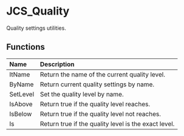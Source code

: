 # JCS_Quality

Quality settings utilities.

## Functions

| Name     | Description                                          |
|:---------|:-----------------------------------------------------|
| ItName   | Return the name of the current quality level.        |
| ByName   | Return current quality settings by name.             |
| SetLevel | Set the quality level by name.                       |
| IsAbove  | Return true if the quality level reaches.            |
| IsBelow  | Return true if the quality level not reaches.        |
| Is       | Return true if the quality level is the exact level. |
